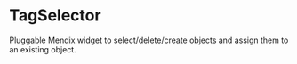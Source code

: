 # TagSelector
Pluggable Mendix widget to select/delete/create objects and assign them to an existing object.
